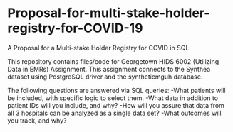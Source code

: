 # Proposal-for-multi-stake-holder-registry-for-COVID-19
A  Proposal for a Multi-stake Holder Registry for COVID in SQL 

This repository contains files/code for Georgetown HIDS 6002 (Utilizing Data in EMRs) Assignment. This assignment connects to the Synthea dataset using PostgreSQL driver and the syntheticmguh database. 

The following questions are answered via SQL queries: 
-What patients will be included, with specific logic to select them.
-What data in addition to patient IDs will you include, and why?
-How will you assure that data from all 3 hospitals can be analyzed as a single data set?
-What outcomes will you track, and why?

